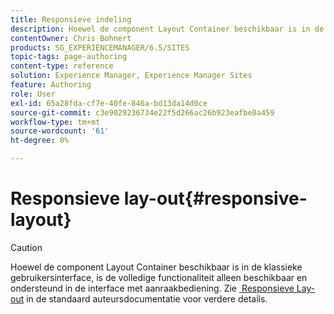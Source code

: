 ```yaml
---
title: Responsieve indeling
description: Hoewel de component Layout Container beschikbaar is in de klassieke gebruikersinterface, is de volledige functionaliteit alleen beschikbaar en ondersteund in de interface met aanraakbediening.
contentOwner: Chris Bohnert
products: SG_EXPERIENCEMANAGER/6.5/SITES
topic-tags: page-authoring
content-type: reference
solution: Experience Manager, Experience Manager Sites
feature: Authoring
role: User
exl-id: 65a28fda-cf7e-40fe-846a-bd13da14d0ce
source-git-commit: c3e9029236734e22f5d266ac26b923eafbe0a459
workflow-type: tm+mt
source-wordcount: '61'
ht-degree: 0%

---
```


# Responsieve lay-out{#responsive-layout}

>[!CAUTION]
>
>Hoewel de component Layout Container beschikbaar is in de klassieke gebruikersinterface, is de volledige functionaliteit alleen beschikbaar en ondersteund in de interface met aanraakbediening. Zie [&#x200B; Responsieve Lay-out &#x200B;](/help/sites-authoring/responsive-layout.md) in de standaard auteursdocumentatie voor verdere details.
